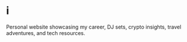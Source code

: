 # i
Personal website showcasing my career, DJ sets, crypto insights, travel adventures, and tech resources.
